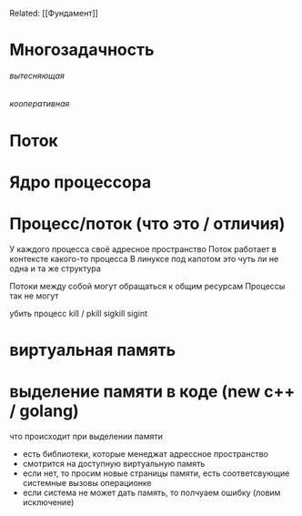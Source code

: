 Related: [[Фундамент]]

# Многозадачность
###### вытесняющая
###### кооперативная

# Поток

# Ядро процессора


# Процесс/поток (что это / отличия)
У каждого процесса своё адресное пространство
Поток работает в контексте какого-то процесса
В линуксе под капотом это чуть ли не одна и та же структура

Потоки между собой могут обращаться к общим ресурсам
Процессы так не могут

убить процесс kill / pkill
sigkill sigint
# виртуальная память

# выделение памяти в коде (new c++ / golang)
что происходит при выделении памяти
- есть библиотеки, которые менеджат адрессное пространство
- смотрится на доступную виртуальную память
- если нет, то просим новые страницы памяти, есть соответсвующие системные вызовы операционке
- если система не может дать память, то полчуаем ошибку (ловим исключение)


